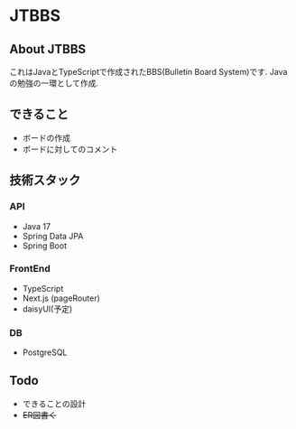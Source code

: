 # JTBBS
## About JTBBS
これはJavaとTypeScriptで作成されたBBS(Bulletin Board System)です.
Javaの勉強の一環として作成.
## できること
- ボードの作成
- ボードに対してのコメント
## 技術スタック
### API
- Java 17
- Spring Data JPA
- Spring Boot
### FrontEnd
- TypeScript
- Next.js (pageRouter)
- daisyUI(予定)
### DB
- PostgreSQL
## Todo
- できることの設計
- ~~ER図書く~~